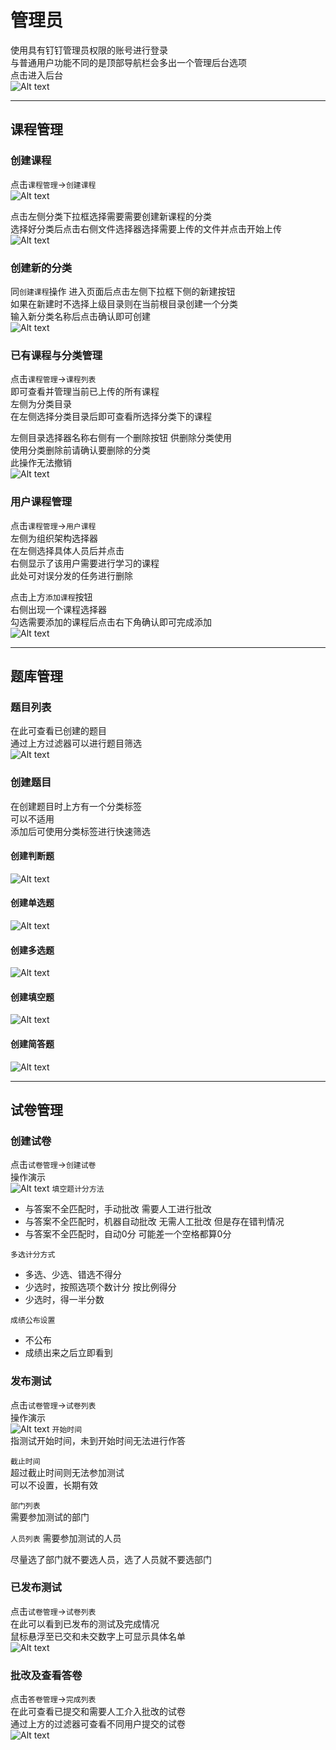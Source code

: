 # 管理员
使用具有钉钉管理员权限的账号进行登录  
与普通用户功能不同的是顶部导航栏会多出一个管理后台选项  
点击进入后台  
![Alt text](image-16.png)  

---

## **课程管理**
### 创建课程
点击`课程管理`->`创建课程`  
![Alt text](image-17.png)

点击左侧分类下拉框选择需要需要创建新课程的分类  
选择好分类后点击右侧文件选择器选择需要上传的文件并点击开始上传  
![Alt text](%E5%8A%A8%E7%94%BB.gif)

### 创建新的分类
同`创建课程`操作 进入页面后点击左侧下拉框下侧的新建按钮  
如果在新建时不选择上级目录则在当前根目录创建一个分类  
输入新分类名称后点击确认即可创建  
![Alt text](%E5%8A%A8%E7%94%BB1.gif)

### 已有课程与分类管理
点击`课程管理`->`课程列表`  
即可查看并管理当前已上传的所有课程  
左侧为分类目录  
在左侧选择分类目录后即可查看所选择分类下的课程  

左侧目录选择器名称右侧有一个删除按钮
供删除分类使用  
使用分类删除前请确认要删除的分类  
此操作无法撤销  
![Alt text](%E5%8A%A8%E7%94%BB2.gif)

### 用户课程管理
点击`课程管理`->`用户课程`  
左侧为组织架构选择器  
在左侧选择具体人员后并点击  
右侧显示了该用户需要进行学习的课程  
此处可对误分发的任务进行删除  

点击上方`添加课程`按钮  
右侧出现一个课程选择器  
勾选需要添加的课程后点击右下角确认即可完成添加  
![Alt text](%E5%8A%A8%E7%94%BB3.gif)

---

## **题库管理**

### 题目列表  
在此可查看已创建的题目  
通过上方过滤器可以进行题目筛选  
![Alt text](%E9%A2%98%E7%9B%AE%E5%88%97%E8%A1%A8.gif)

### 创建题目
在创建题目时上方有一个分类标签  
可以不适用  
添加后可使用分类标签进行快速筛选  
#### 创建判断题
![Alt text](%E5%88%A4%E6%96%AD%E9%A2%98.gif)
#### 创建单选题
![Alt text](%E5%8D%95%E9%80%89%E9%A2%98.gif)
#### 创建多选题
![Alt text](%E5%A4%9A%E9%80%89.gif)
#### 创建填空题
![Alt text](%E5%A1%AB%E7%A9%BA.gif)
#### 创建简答题
![Alt text](%E7%AE%80%E7%AD%94.gif)

---

## **试卷管理**
### 创建试卷
点击`试卷管理`->`创建试卷`  
操作演示  
![Alt text](%E5%88%9B%E5%BB%BA%E8%AF%95%E5%8D%B7.gif)
`填空题计分方法`
- 与答案不全匹配时，手动批改
需要人工进行批改  
- 与答案不全匹配时，机器自动批改
无需人工批改 但是存在错判情况  
- 与答案不全匹配时，自动0分
可能差一个空格都算0分

`多选计分方式`
- 多选、少选、错选不得分
- 少选时，按照选项个数计分
按比例得分  
- 少选时，得一半分数

`成绩公布设置`
- 不公布
- 成绩出来之后立即看到


### 发布测试
点击`试卷管理`->`试卷列表`  
操作演示  
![Alt text](%E5%8F%91%E5%B8%83%E6%B5%8B%E8%AF%95.gif)
`开始时间`  
指测试开始时间，未到开始时间无法进行作答

`截止时间`  
超过截止时间则无法参加测试  
可以不设置，长期有效

`部门列表`  
需要参加测试的部门  

`人员列表`
需要参加测试的人员  

尽量选了部门就不要选人员，选了人员就不要选部门  

### 已发布测试
点击`试卷管理`->`试卷列表`  
在此可以看到已发布的测试及完成情况  
鼠标悬浮至已交和未交数字上可显示具体名单  
![Alt text](%E5%B7%B2%E5%8F%91%E5%B8%83%E6%B5%8B%E8%AF%95.gif)


### 批改及查看答卷
点击`答卷管理`->`完成列表`  
在此可查看已提交和需要人工介入批改的试卷  
通过上方的过滤器可查看不同用户提交的试卷  
![Alt text](%E5%AE%8C%E6%88%90%E5%88%97%E8%A1%A8.gif)
